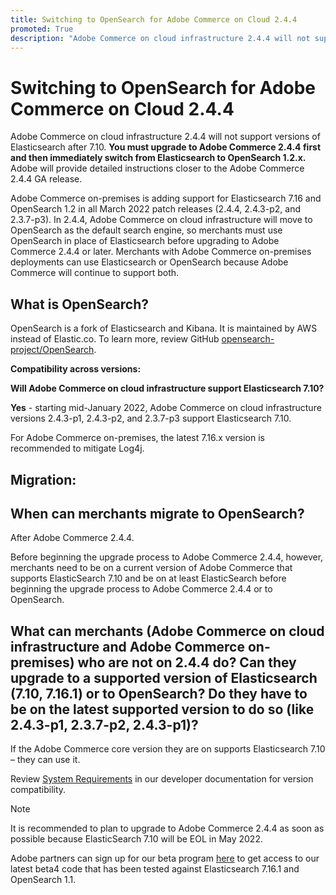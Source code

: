 ```yaml
---
title: Switching to OpenSearch for Adobe Commerce on Cloud 2.4.4
promoted: True
description: "Adobe Commerce on cloud infrastructure 2.4.4 will not support versions of Elasticsearch after 7.10. **You must upgrade to Adobe Commerce 2.4.4 first and then immediately switch from Elasticsearch to OpenSearch 1.2.x.** Adobe will provide detailed instructions closer to the Adobe Commerce 2.4.4 GA release."
---
```


# Switching to OpenSearch for Adobe Commerce on Cloud 2.4.4

Adobe Commerce on cloud infrastructure 2.4.4 will not support versions of Elasticsearch after 7.10. **You must upgrade to Adobe Commerce 2.4.4 first and then immediately switch from Elasticsearch to OpenSearch 1.2.x.** Adobe will provide detailed instructions closer to the Adobe Commerce 2.4.4 GA release.

Adobe Commerce on-premises is adding support for Elasticsearch 7.16 and OpenSearch 1.2 in all March 2022 patch releases (2.4.4, 2.4.3-p2, and 2.3.7-p3). In 2.4.4, Adobe Commerce on cloud infrastructure will move to OpenSearch as the default search engine, so merchants must use OpenSearch in place of Elasticsearch before upgrading to Adobe Commerce 2.4.4 or later. Merchants with Adobe Commerce on-premises deployments can use Elasticsearch or OpenSearch because Adobe Commerce will continue to support both.

## What is OpenSearch?

OpenSearch is a fork of Elasticsearch and Kibana. It is maintained by AWS instead of Elastic.co. To learn more, review GitHub [opensearch-project/OpenSearch](https://github.com/opensearch-project/OpenSearch).

**Compatibility across versions:**

**Will Adobe Commerce on cloud infrastructure support Elasticsearch 7.10?**

**Yes** - starting mid-January 2022, Adobe Commerce on cloud infrastructure versions 2.4.3-p1, 2.4.3-p2, and 2.3.7-p3 support Elasticsearch 7.10.

For Adobe Commerce on-premises, the latest 7.16.x version is recommended to mitigate Log4j.

## Migration:

## When can merchants migrate to OpenSearch?

After Adobe Commerce 2.4.4.

Before beginning the upgrade process to Adobe Commerce 2.4.4, however, merchants need to be on a current version of Adobe Commerce that supports ElasticSearch 7.10 and be on at least ElasticSearch before beginning the upgrade process to Adobe Commerce 2.4.4 or to OpenSearch.

## What can merchants (Adobe Commerce on cloud infrastructure and Adobe Commerce on-premises) who are not on 2.4.4 do? Can they upgrade to a supported version of Elasticsearch (7.10, 7.16.1) or to OpenSearch? Do they have to be on the latest supported version to do so (like 2.4.3-p1, 2.3.7-p2, 2.4.3-p1)?

 If the Adobe Commerce core version they are on supports Elasticsearch 7.10 &ndash;  they can use it.

 Review [System Requirements](https://devdocs.magento.com/guides/v2.4/install-gde/system-requirements.html) in our developer documentation for version compatibility.

>[!NOTE]
>
>It is recommended to plan to upgrade to Adobe Commerce 2.4.4 as soon as possible because ElasticSearch 7.10 will be EOL in May 2022.

 Adobe partners can sign up for our beta program [here](https://devdocs.magento.com/release/beta-program.html) to get access to our latest beta4 code that has been tested against Elasticsearch 7.16.1 and OpenSearch 1.1. 
